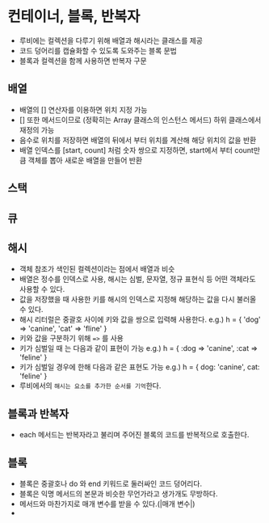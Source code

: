 # 컨테이너, 블록, 반복자
- 루비에는 컬렉션을 다루기 위해 배열과 해시라는 클래스를 제공
- 코드 덩어리를 캡슐화할 수 있도록 도와주는 블록 문법
- 블록과 컬렉션을 함께 사용하면 반복자 구문

## 배열
- 배열의 [] 연산자를 이용하면 위치 지정 가능
- [] 또한 메서드이므로 (정확히는 Array 클래스의 인스턴스 메서드) 하위 클래스에서 재정의 가능
- 음수로 위치를 저장하면 배열의 뒤에서 부터 위치를 계산해 해당 위치의 값을 반환
- 배열 인덱스를 [start, count] 처럼 숫자 쌍으로 지정하면, start에서 부터 count만큼 객체를 뽑아 새로운 배열을 만들어 반환

## 스택

## 큐

## 해시
- 객체 참조가 색인된 컬렉션이라는 점에서 배열과 비슷
- 배열은 정수를 인덱스로 사용, 해시는 심벌, 문자열, 정규 표현식 등 어떤 객체라도 사용할 수 있다.
- 값을 저장했을 때 사용한 키를 해시의 인덱스로 지정해 해당하는 값을 다시 불러올 수 있다.
- 해시 리터럴은 중괄호 사이에 키와 값을 쌍으로 입력해 사용한다. e.g.) h = { 'dog' => 'canine', 'cat' => 'fline' }
- 키와 값을 구분하기 위해 `=>` 를 사용
- 키가 심벌일 때 는 다음과 같이 표현이 가능 e.g.) h = { :dog => 'canine', :cat => 'feline' }
- 키가 심벌일 경우에 한해 다음과 같은 표현도 가능 e.g.) h = { dog: 'canine', cat: 'feline' }
- 루비에서의 `해시는 요소를 추가한 순서를 기억`한다.

## 블록과 반복자
- each 메서드는 반복자라고 불리며 주어진 블록의 코드를 반복적으로 호출한다.

## 블록
- 블록은 중괄호나 do 와 end 키워드로 둘러싸인 코드 덩어리다.
- 블록은 익명 메서드의 본문과 비슷한 무언가라고 생가개도 무방하다.
- 메서드와 마찬가지로 매개 변수를 받을 수 있다.(|매개 변수|)
- 
